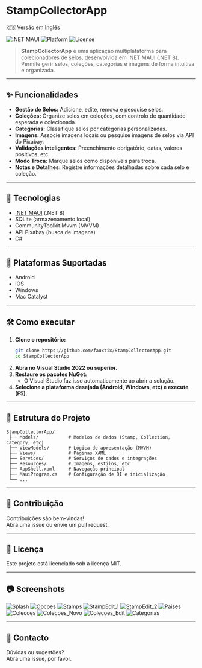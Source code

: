 # StampCollectorApp

[🇬🇧 Versão em Inglês](./README.en.md)

![.NET MAUI](https://img.shields.io/badge/.NET%20MAUI-8.0-blueviolet)
![Platform](https://img.shields.io/badge/platforms-Android%20%7C%20iOS%20%7C%20Windows%20%7C%20Mac-informational)
![License](https://img.shields.io/badge/license-MIT-green)

> **StampCollectorApp** é uma aplicação multiplataforma para colecionadores de selos, desenvolvida em .NET MAUI (.NET 8). Permite gerir selos, coleções, categorias e imagens de forma intuitiva e organizada.

---

## ✨ Funcionalidades

- **Gestão de Selos:** Adicione, edite, remova e pesquise selos.
- **Coleções:** Organize selos em coleções, com controlo de quantidade esperada e colecionada.
- **Categorias:** Classifique selos por categorias personalizadas.
- **Imagens:** Associe imagens locais ou pesquise imagens de selos via API do Pixabay.
- **Validações inteligentes:** Preenchimento obrigatório, datas, valores positivos, etc.
- **Modo Troca:** Marque selos como disponíveis para troca.
- **Notas e Detalhes:** Registre informações detalhadas sobre cada selo e coleção.

---

## 🚀 Tecnologias

- [.NET MAUI](https://learn.microsoft.com/dotnet/maui/) (.NET 8)
- SQLite (armazenamento local)
- CommunityToolkit.Mvvm (MVVM)
- API Pixabay (busca de imagens)
- C#

---

## 📱 Plataformas Suportadas

- Android
- iOS
- Windows
- Mac Catalyst

---

## 🛠️ Como executar

1. **Clone o repositório:**
   ```sh
   git clone https://github.com/fauxtix/StampCollectorApp.git
   cd StampCollectorApp
   ```
2. **Abra no Visual Studio 2022 ou superior.**
3. **Restaure os pacotes NuGet:**
   - O Visual Studio faz isso automaticamente ao abrir a solução.
4. **Selecione a plataforma desejada (Android, Windows, etc) e execute (F5).**

---

## 📂 Estrutura do Projeto

```
StampCollectorApp/
 ├── Models/           # Modelos de dados (Stamp, Collection, Category, etc)
 ├── ViewModels/       # Lógica de apresentação (MVVM)
 ├── Views/            # Páginas XAML
 ├── Services/         # Serviços de dados e integrações
 ├── Resources/        # Imagens, estilos, etc
 ├── AppShell.xaml     # Navegação principal
 ├── MauiProgram.cs    # Configuração de DI e inicialização
 └── ...
```

---

## 📝 Contribuição

Contribuições são bem-vindas!  
Abra uma issue ou envie um pull request.

---

## 📄 Licença

Este projeto está licenciado sob a licença MIT.

---

## 📷 Screenshots

![Splash](https://github.com/user-attachments/assets/6281c02c-f3d1-45b4-ad4b-aed2b21f4379)
![Opcoes](https://github.com/user-attachments/assets/2fd55f64-e831-4d93-9856-bf4b6056ebe4)
![Stamps](https://github.com/user-attachments/assets/6b289627-6af5-4c1f-ba35-9174a32260b0)
![StampEdit_1](https://github.com/user-attachments/assets/f3bc1688-5de0-417a-84d2-9e2195788891)
![StampEdit_2](https://github.com/user-attachments/assets/f90d7ec0-ece3-4d73-9b15-a974f6219cb9)
![Paises](https://github.com/user-attachments/assets/472b6cae-c530-4ee7-a5cd-6952202c287f)
![Colecoes](https://github.com/user-attachments/assets/9209d9f6-a494-4fcb-8cdf-a035dac04819)
![Colecoes_Novo](https://github.com/user-attachments/assets/424d2f0c-0e2a-41ec-b827-34757aa273d2)
![Colecoes_Edit](https://github.com/user-attachments/assets/995ea6c3-769c-4e2f-8440-80864a7fd695)
![Categorias](https://github.com/user-attachments/assets/c80168d9-d403-48f8-8895-09f478e3aebe)

---

## 🤝 Contacto

Dúvidas ou sugestões?  
Abra uma issue, por favor.
